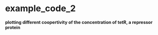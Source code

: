 # example_code_2
#### plotting different coopertivity of the concentration of tetR, a repressor protein
